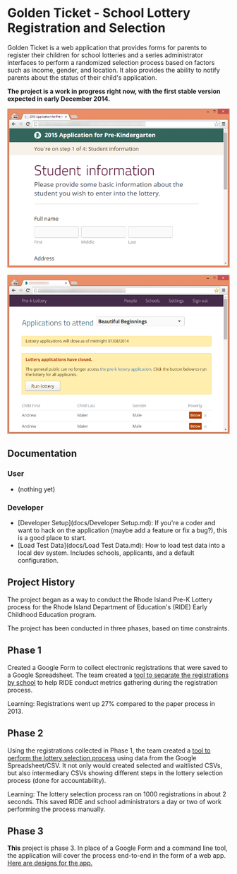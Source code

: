 # Golden Ticket - School Lottery Registration and Selection

Golden Ticket is a web application that provides forms for parents to register their children for school lotteries and a series administrator interfaces to perform a randomized selection process based on factors such as income, gender, and location. It also provides the ability to notify parents about the status of their child's application.

**The project is a work in progress right now, with the first stable version expected in early December 2014.**  

![](docs/img/student_info_screen.png)

![](docs/img/view_applicants_screen.png)

## Documentation

### User

- (nothing yet)

### Developer

- [Developer Setup](docs/Developer Setup.md): If you're a coder and want to hack on the application (maybe add a feature or fix a bug?), this is a good place to start.
- [Load Test Data](docs/Load Test Data.md): How to load test data into a local dev system. Includes schools, applicants, and a default configuration.


## Project History

The project began as a way to conduct the Rhode Island Pre-K Lottery process for the Rhode Island Department of Education's (RIDE) Early Childhood Education program.

The project has been conducted in three phases, based on time constraints.

## Phase 1

Created a Google Form to collect electronic registrations that were saved to a Google Spreadsheet. The team created a [tool to separate the registrations by school](http://github.com/codeforamerica/golden-ticket-splitter) to help RIDE conduct metrics gathering during the registration process.

Learning: Registrations went up 27% compared to the paper process in 2013.

## Phase 2

Using the registrations collected in Phase 1, the team created a [tool to perform the lottery selection process](http://github.com/codeforamerica/golden-ticket-console) using data from the Google Spreadsheet/CSV. It not only would created selected and waitlisted CSVs, but also intermediary CSVs showing different steps in the lottery selection process (done for accountability).

Learning: The lottery selection process ran on 1000 registrations in about 2 seconds. This saved RIDE and school administrators a day or two of work performing the process manually.

## Phase 3

**This** project is phase 3. In place of a Google Form and a command line tool, the application will cover the process end-to-end in the form of a web app. [Here are designs for the app.](https://codeforamerica.mybalsamiq.com/projects/ri-pre-kindergartenlottery/grid)
